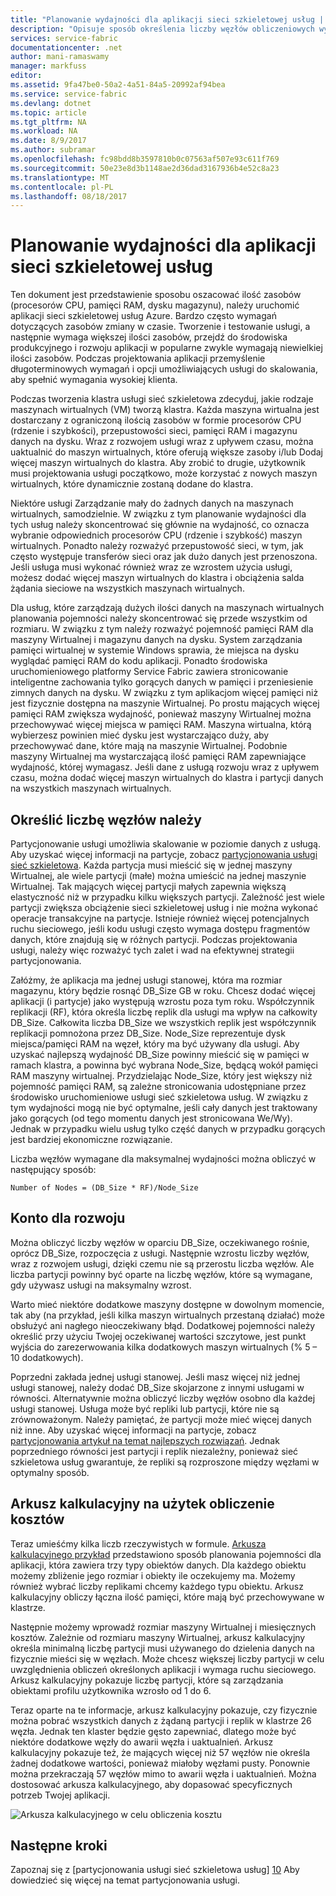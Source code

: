 ```yaml
---
title: "Planowanie wydajności dla aplikacji sieci szkieletowej usług | Dokumentacja firmy Microsoft"
description: "Opisuje sposób określenia liczby węzłów obliczeniowych wymagane dla aplikacji sieci szkieletowej usług"
services: service-fabric
documentationcenter: .net
author: mani-ramaswamy
manager: markfuss
editor: 
ms.assetid: 9fa47be0-50a2-4a51-84a5-20992af94bea
ms.service: service-fabric
ms.devlang: dotnet
ms.topic: article
ms.tgt_pltfrm: NA
ms.workload: NA
ms.date: 8/9/2017
ms.author: subramar
ms.openlocfilehash: fc98bdd8b3597810b0c07563af507e93c611f769
ms.sourcegitcommit: 50e23e8d3b1148ae2d36dad3167936b4e52c8a23
ms.translationtype: MT
ms.contentlocale: pl-PL
ms.lasthandoff: 08/18/2017
---
```

# <a name="capacity-planning-for-service-fabric-applications"></a>Planowanie wydajności dla aplikacji sieci szkieletowej usług
Ten dokument jest przedstawienie sposobu oszacować ilość zasobów (procesorów CPU, pamięci RAM, dysku magazynu), należy uruchomić aplikacji sieci szkieletowej usług Azure. Bardzo często wymagań dotyczących zasobów zmiany w czasie. Tworzenie i testowanie usługi, a następnie wymaga większej ilości zasobów, przejdź do środowiska produkcyjnego i rozwoju aplikacji w popularne zwykle wymagają niewielkiej ilości zasobów. Podczas projektowania aplikacji przemyślenie długoterminowych wymagań i opcji umożliwiających usługi do skalowania, aby spełnić wymagania wysokiej klienta.

 Podczas tworzenia klastra usługi sieć szkieletowa zdecyduj, jakie rodzaje maszynach wirtualnych (VM) tworzą klastra. Każda maszyna wirtualna jest dostarczany z ograniczoną ilością zasobów w formie procesorów CPU (rdzenie i szybkości), przepustowości sieci, pamięci RAM i magazynu danych na dysku. Wraz z rozwojem usługi wraz z upływem czasu, można uaktualnić do maszyn wirtualnych, które oferują większe zasoby i/lub Dodaj więcej maszyn wirtualnych do klastra. Aby zrobić to drugie, użytkownik musi projektowania usługi początkowo, może korzystać z nowych maszyn wirtualnych, które dynamicznie zostaną dodane do klastra.

Niektóre usługi Zarządzanie mały do żadnych danych na maszynach wirtualnych, samodzielnie. W związku z tym planowanie wydajności dla tych usług należy skoncentrować się głównie na wydajność, co oznacza wybranie odpowiednich procesorów CPU (rdzenie i szybkość) maszyn wirtualnych. Ponadto należy rozważyć przepustowość sieci, w tym, jak często występuje transferów sieci oraz jak dużo danych jest przenoszona. Jeśli usługa musi wykonać również wraz ze wzrostem użycia usługi, możesz dodać więcej maszyn wirtualnych do klastra i obciążenia salda żądania sieciowe na wszystkich maszynach wirtualnych.

Dla usług, które zarządzają dużych ilości danych na maszynach wirtualnych planowania pojemności należy skoncentrować się przede wszystkim od rozmiaru. W związku z tym należy rozważyć pojemność pamięci RAM dla maszyny Wirtualnej i magazynu danych na dysku. System zarządzania pamięci wirtualnej w systemie Windows sprawia, że miejsca na dysku wyglądać pamięci RAM do kodu aplikacji. Ponadto środowiska uruchomieniowego platformy Service Fabric zawiera stronicowanie inteligentne zachowania tylko gorących danych w pamięci i przeniesienie zimnych danych na dysku. W związku z tym aplikacjom więcej pamięci niż jest fizycznie dostępna na maszynie Wirtualnej. Po prostu mających więcej pamięci RAM zwiększa wydajność, ponieważ maszyny Wirtualnej można przechowywać więcej miejsca w pamięci RAM. Maszyna wirtualna, którą wybierzesz powinien mieć dysku jest wystarczająco duży, aby przechowywać dane, które mają na maszynie Wirtualnej. Podobnie maszyny Wirtualnej ma wystarczającą ilość pamięci RAM zapewniające wydajność, której wymagasz. Jeśli dane z usługą rozwoju wraz z upływem czasu, można dodać więcej maszyn wirtualnych do klastra i partycji danych na wszystkich maszynach wirtualnych.

## <a name="determine-how-many-nodes-you-need"></a>Określić liczbę węzłów należy
Partycjonowanie usługi umożliwia skalowanie w poziomie danych z usługą. Aby uzyskać więcej informacji na partycje, zobacz [partycjonowania usługi sieć szkieletowa](service-fabric-concepts-partitioning.md). Każda partycja musi mieścić się w jednej maszyny Wirtualnej, ale wiele partycji (małe) można umieścić na jednej maszynie Wirtualnej. Tak mających więcej partycji małych zapewnia większą elastyczność niż w przypadku kilku większych partycji. Zależność jest wiele partycji zwiększa obciążenie sieci szkieletowej usług i nie można wykonać operacje transakcyjne na partycje. Istnieje również więcej potencjalnych ruchu sieciowego, jeśli kodu usługi często wymaga dostępu fragmentów danych, które znajdują się w różnych partycji. Podczas projektowania usługi, należy więc rozważyć tych zalet i wad na efektywnej strategii partycjonowania.

Załóżmy, że aplikacja ma jednej usługi stanowej, która ma rozmiar magazynu, który będzie rosnąć DB_Size GB w roku. Chcesz dodać więcej aplikacji (i partycje) jako występują wzrostu poza tym roku.  Współczynnik replikacji (RF), która określa liczbę replik dla usługi ma wpływ na całkowity DB_Size. Całkowita liczba DB_Size we wszystkich replik jest współczynnik replikacji pomnożona przez DB_Size.  Node_Size reprezentuje dysk miejsca/pamięci RAM na węzeł, który ma być używany dla usługi. Aby uzyskać najlepszą wydajność DB_Size powinny mieścić się w pamięci w ramach klastra, a powinna być wybrana Node_Size, będącą wokół pamięci RAM maszyny wirtualnej. Przydzielając Node_Size, który jest większy niż pojemność pamięci RAM, są zależne stronicowania udostępniane przez środowisko uruchomieniowe usługi sieć szkieletowa usług. W związku z tym wydajności mogą nie być optymalne, jeśli cały danych jest traktowany jako gorących (od tego momentu danych jest stronicowana We/Wy). Jednak w przypadku wielu usług tylko część danych w przypadku gorących jest bardziej ekonomiczne rozwiązanie.

Liczba węzłów wymagane dla maksymalnej wydajności można obliczyć w następujący sposób:

```
Number of Nodes = (DB_Size * RF)/Node_Size

```


## <a name="account-for-growth"></a>Konto dla rozwoju
Można obliczyć liczby węzłów w oparciu DB_Size, oczekiwanego rośnie, oprócz DB_Size, rozpoczęcia z usługi. Następnie wzrostu liczby węzłów, wraz z rozwojem usługi, dzięki czemu nie są przerostu liczba węzłów. Ale liczba partycji powinny być oparte na liczbę węzłów, które są wymagane, gdy używasz usługi na maksymalny wzrost.

Warto mieć niektóre dodatkowe maszyny dostępne w dowolnym momencie, tak aby (na przykład, jeśli kilka maszyn wirtualnych przestaną działać) może obsłużyć ani nagłego nieoczekiwany błąd.  Dodatkowej pojemności należy określić przy użyciu Twojej oczekiwanej wartości szczytowe, jest punkt wyjścia do zarezerwowania kilka dodatkowych maszyn wirtualnych (% 5 – 10 dodatkowych).

Poprzedni zakłada jednej usługi stanowej. Jeśli masz więcej niż jednej usługi stanowej, należy dodać DB_Size skojarzone z innymi usługami w równości. Alternatywnie można obliczyć liczby węzłów osobno dla każdej usługi stanowej.  Usługa może być repliki lub partycji, które nie są zrównoważonym. Należy pamiętać, że partycji może mieć więcej danych niż inne. Aby uzyskać więcej informacji na partycje, zobacz [partycjonowania artykuł na temat najlepszych rozwiązań](service-fabric-concepts-partitioning.md). Jednak poprzedniego równości jest partycji i replik niezależny, ponieważ sieć szkieletowa usług gwarantuje, że repliki są rozproszone między węzłami w optymalny sposób.

## <a name="use-a-spreadsheet-for-cost-calculation"></a>Arkusz kalkulacyjny na użytek obliczenie kosztów
Teraz umieśćmy kilka liczb rzeczywistych w formule. [Arkusza kalkulacyjnego przykład](https://servicefabricsdkstorage.blob.core.windows.net/publicrelease/SF%20VM%20Cost%20calculator-NEW.xlsx) przedstawiono sposób planowania pojemności dla aplikacji, która zawiera trzy typy obiektów danych. Dla każdego obiektu możemy zbliżenie jego rozmiar i obiekty ile oczekujemy ma. Możemy również wybrać liczby replikami chcemy każdego typu obiektu. Arkusz kalkulacyjny obliczy łączna ilość pamięci, które mają być przechowywane w klastrze.

Następnie możemy wprowadź rozmiar maszyny Wirtualnej i miesięcznych kosztów. Zależnie od rozmiaru maszyny Wirtualnej, arkusz kalkulacyjny określa minimalną liczbę partycji musi używanego do dzielenia danych na fizycznie mieści się w węzłach. Może chcesz większej liczby partycji w celu uwzględnienia obliczeń określonych aplikacji i wymaga ruchu sieciowego. Arkusz kalkulacyjny pokazuje liczbę partycji, które są zarządzania obiektami profilu użytkownika wzrosło od 1 do 6.

Teraz oparte na te informacje, arkusz kalkulacyjny pokazuje, czy fizycznie można pobrać wszystkich danych z żądaną partycji i replik w klastrze 26 węzła. Jednak ten klaster będzie gęsto zapewniać, dlatego może być niektóre dodatkowe węzły do awarii węzła i uaktualnień. Arkusz kalkulacyjny pokazuje też, że mających więcej niż 57 węzłów nie określa żadnej dodatkowe wartości, ponieważ miałoby węzłami pusty. Ponownie można przekraczają 57 węzłów mimo to awarii węzła i uaktualnień. Można dostosować arkusza kalkulacyjnego, aby dopasować specyficznych potrzeb Twojej aplikacji.   

![Arkusza kalkulacyjnego w celu obliczenia kosztu][Image1]

## <a name="next-steps"></a>Następne kroki
Zapoznaj się z [partycjonowania usługi sieć szkieletowa usług] [ 10] Aby dowiedzieć się więcej na temat partycjonowania usługi.

<!--Image references-->
[Image1]: ./media/SF-Cost.png

<!--Link references--In actual articles, you only need a single period before the slash-->
[10]: service-fabric-concepts-partitioning.md
